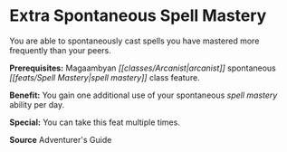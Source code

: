 ﻿---
cssclass: [feats]

---
# Extra Spontaneous Spell Mastery

You are able to spontaneously cast spells you have mastered more frequently than your peers.

**Prerequisites:** Magaambyan _[[classes/Arcanist|arcanist]]_ spontaneous _[[feats/Spell Mastery|spell mastery]]_ class feature.

**Benefit:** You gain one additional use of your spontaneous _spell mastery_ ability per day.

**Special:** You can take this feat multiple times.

**Source** Adventurer's Guide
